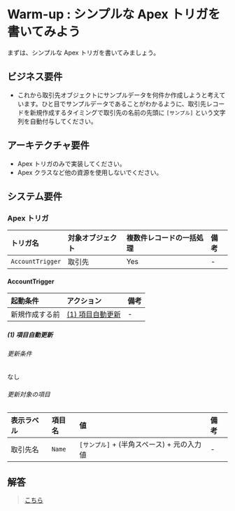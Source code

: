 # Warm-up : シンプルな Apex トリガを書いてみよう

まずは、シンプルな Apex トリガを書いてみましょう。

## ビジネス要件

- これから取引先オブジェクトにサンプルデータを何件か作成しようと考えています。ひと目でサンプルデータであることがわかるように、取引先レコードを新規作成するタイミングで取引先の名前の先頭に `[サンプル]` という文字列を自動付与してください。

## アーキテクチャ要件

- Apex トリガのみで実装してください。
- Apex クラスなど他の資源を使用しないでください。

## システム要件

### Apex トリガ

| トリガ名         | 対象オブジェクト | 複数件レコードの一括処理 | 備考 |
| :--------------- | :--------------- | :----------------------- | :--- |
| `AccountTrigger` | 取引先           | Yes                      | -    |

#### AccountTrigger

| 起動条件       | アクション                     | 備考 |
| :------------- | :----------------------------- | :--- |
| 新規作成する前 | [(1) 項目自動更新](#warm-up-1) | -    |

<a id="warm-up-1"></a>

##### (1) 項目自動更新

###### 更新条件

なし

###### 更新対象の項目

| 表示ラベル | 項目名 | 値                                         | 備考 |
| :--------- | :----- | :----------------------------------------- | :--- |
| 取引先名   | `Name` | `[サンプル]` + (半角スペース) + 元の入力値 | -    |

## 解答

> [こちら](warm-up-answer.md)
